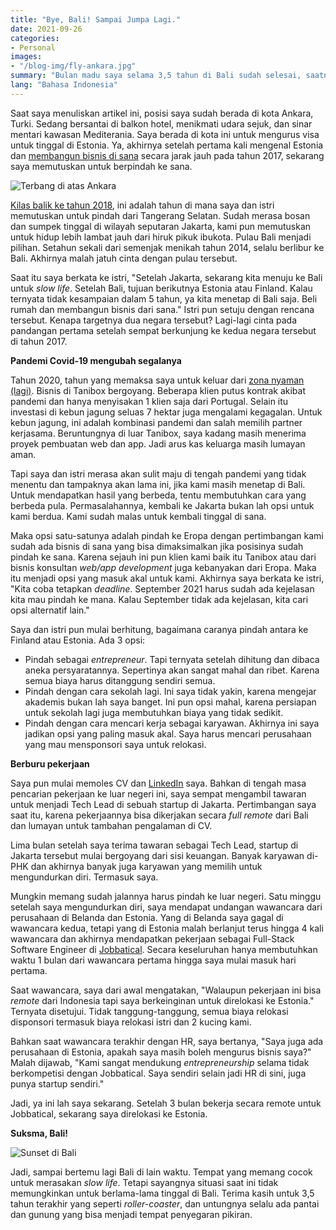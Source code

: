 ```yaml
---
title: "Bye, Bali! Sampai Jumpa Lagi." 
date: 2021-09-26
categories:
- Personal
images:
- "/blog-img/fly-ankara.jpg"
summary: "Bulan madu saya selama 3,5 tahun di Bali sudah selesai, saatnya berpindah."
lang: "Bahasa Indonesia"
---
```


Saat saya menuliskan artikel ini, posisi saya sudah berada di kota Ankara, Turki. Sedang bersantai di balkon hotel, menikmati udara sejuk, dan sinar mentari kawasan Mediterania. Saya berada di kota ini untuk mengurus visa untuk tinggal di Estonia. Ya, akhirnya setelah pertama kali mengenal Estonia dan [membangun bisnis di sana](/business/pengalaman-mengagumkan-mendaftarkan-perusahaan-di-estonia) secara jarak jauh pada tahun 2017, sekarang saya memutuskan untuk berpindah ke sana.

![Terbang di atas Ankara](/blog-img/fly-ankara.jpg)

[Kilas balik ke tahun 2018](/personal/satu-dekade-saya), ini adalah tahun di mana saya dan istri memutuskan untuk pindah dari Tangerang Selatan. Sudah merasa bosan dan sumpek tinggal di wilayah seputaran Jakarta, kami pun memutuskan untuk hidup lebih lambat jauh dari hiruk pikuk ibukota. Pulau Bali menjadi pilihan. Setahun sekali dari semenjak menikah tahun 2014, selalu berlibur ke Bali. Akhirnya malah jatuh cinta dengan pulau tersebut.

Saat itu saya berkata ke istri, "Setelah Jakarta, sekarang kita menuju ke Bali untuk *slow life*. Setelah Bali, tujuan berikutnya Estonia atau Finland. Kalau ternyata tidak kesampaian dalam 5 tahun, ya kita menetap di Bali saja. Beli rumah dan membangun bisnis dari sana." Istri pun setuju dengan rencana tersebut. Kenapa targetnya dua negara tersebut? Lagi-lagi cinta pada pandangan pertama setelah sempat berkunjung ke kedua negara tersebut di tahun 2017.

**Pandemi Covid-19 mengubah segalanya**

Tahun 2020, tahun yang memaksa saya untuk keluar dari [zona nyaman (lagi)](/business/terima-kasih-froyo-asep-is-out). Bisnis di Tanibox bergoyang. Beberapa klien putus kontrak akibat pandemi dan hanya menyisakan 1 klien saja dari Portugal. Selain itu investasi di kebun jagung seluas 7 hektar juga mengalami kegagalan. Untuk kebun jagung, ini adalah kombinasi pandemi dan salah memilih partner kerjasama. Beruntungnya di luar Tanibox, saya kadang masih menerima proyek pembuatan web dan app. Jadi arus kas keluarga masih lumayan aman.

Tapi saya dan istri merasa akan sulit maju di tengah pandemi yang tidak menentu dan tampaknya akan lama ini, jika kami masih menetap di Bali. Untuk mendapatkan hasil yang berbeda, tentu membutuhkan cara yang berbeda pula. Permasalahannya, kembali ke Jakarta bukan lah opsi untuk kami berdua. Kami sudah malas untuk kembali tinggal di sana.

Maka opsi satu-satunya adalah pindah ke Eropa dengan pertimbangan kami sudah ada bisnis di sana yang bisa dimaksimalkan jika posisinya sudah pindah ke sana. Karena sejauh ini pun klien kami baik itu Tanibox atau dari bisnis konsultan *web/app development* juga kebanyakan dari Eropa. Maka itu menjadi opsi yang masuk akal untuk kami. Akhirnya saya berkata ke istri, "Kita coba tetapkan *deadline*. September 2021 harus sudah ada kejelasan kita mau pindah ke mana. Kalau September tidak ada kejelasan, kita cari opsi alternatif lain."

Saya dan istri pun mulai berhitung, bagaimana caranya pindah antara ke Finland atau Estonia. Ada 3 opsi:
- Pindah sebagai *entrepreneur*. Tapi ternyata setelah dihitung dan dibaca aneka persyaratannya. Sepertinya akan sangat mahal dan ribet. Karena semua biaya harus ditanggung sendiri semua.
- Pindah dengan cara sekolah lagi. Ini saya tidak yakin, karena mengejar akademis bukan lah saya banget. Ini pun opsi mahal, karena persiapan untuk sekolah lagi juga membutuhkan biaya yang tidak sedikit.
- Pindah dengan cara mencari kerja sebagai karyawan. Akhirnya ini saya jadikan opsi yang paling masuk akal. Saya harus mencari perusahaan yang mau mensponsori saya untuk relokasi.

**Berburu pekerjaan**

Saya pun mulai memoles CV dan [LinkedIn](http://linkedin.com/in/asepbagja/) saya. Bahkan di tengah masa pencarian pekerjaan ke luar negeri ini, saya sempat mengambil tawaran untuk menjadi Tech Lead di sebuah startup di Jakarta. Pertimbangan saya saat itu, karena pekerjaannya bisa dikerjakan secara *full remote* dari Bali dan lumayan untuk tambahan pengalaman di CV.

Lima bulan setelah saya terima tawaran sebagai Tech Lead, startup di Jakarta tersebut mulai bergoyang dari sisi keuangan. Banyak karyawan di-PHK dan akhirnya banyak juga karyawan yang memilih untuk mengundurkan diri. Termasuk saya.

Mungkin memang sudah jalannya harus pindah ke luar negeri. Satu minggu setelah saya mengundurkan diri, saya mendapat undangan wawancara dari perusahaan di Belanda dan Estonia. Yang di Belanda saya gagal di wawancara kedua, tetapi yang di Estonia malah berlanjut terus hingga 4 kali wawancara dan akhirnya mendapatkan pekerjaan sebagai Full-Stack Software Engineer di [Jobbatical](https://www.jobbatical.com). Secara keseluruhan hanya membutuhkan waktu 1 bulan dari wawancara pertama hingga saya mulai masuk hari pertama.

Saat wawancara, saya dari awal mengatakan, "Walaupun pekerjaan ini bisa *remote* dari Indonesia tapi saya berkeinginan untuk direlokasi ke Estonia." Ternyata disetujui. Tidak tanggung-tanggung, semua biaya relokasi disponsori termasuk biaya relokasi istri dan 2 kucing kami.

Bahkan saat wawancara terakhir dengan HR, saya bertanya, "Saya juga ada perusahaan di Estonia, apakah saya masih boleh mengurus bisnis saya?" Malah dijawab, "Kami sangat mendukung *entrepreneurship* selama tidak berkompetisi dengan Jobbatical. Saya sendiri selain jadi HR di sini, juga punya startup sendiri."

Jadi, ya ini lah saya sekarang. Setelah 3 bulan bekerja secara remote untuk Jobbatical, sekarang saya direlokasi ke Estonia.

**Suksma, Bali!**

![Sunset di Bali](/blog-img/sunset-bali.jpg)

Jadi, sampai bertemu lagi Bali di lain waktu. Tempat yang memang cocok untuk merasakan *slow life*. Tetapi sayangnya situasi saat ini tidak memungkinkan untuk berlama-lama tinggal di Bali. Terima kasih untuk 3,5 tahun terakhir yang seperti *roller-coaster*, dan untungnya selalu ada pantai dan gunung yang bisa menjadi tempat penyegaran pikiran.
